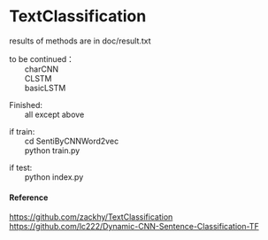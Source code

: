 # TextClassification


results of methods are in doc/result.txt

to be continued：  
&emsp;&emsp;charCNN  
&emsp;&emsp;CLSTM  
&emsp;&emsp;basicLSTM

Finished:  
&emsp;&emsp;all except above




 
if train:  
&emsp;&emsp;cd SentiByCNNWord2vec  
&emsp;&emsp;python train.py

if test:  
&emsp;&emsp;python index.py  



#### Reference

https://github.com/zackhy/TextClassification  
https://github.com/lc222/Dynamic-CNN-Sentence-Classification-TF